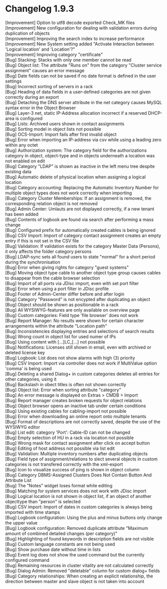# Changelog 1.9.3

[Improvement]   Option to utf8 decode exported Check_MK files  
[Improvement]   New configuration for dealing with validation errors during duplication of objects  
[Improvement]   Improving the search index to increase performance  
[Improvement]   New System setting added "Activate Interaction between 'Logical location' and 'Location'?"  
[Improvement]   Improving category "certificate"  
[Bug]           Stacking: Stacks with only one member cannot be read  
[Bug]           Object list: The attribute "Runs on" from the category "Cluster service assignment" causes an error message  
[Bug]           Date fields can not be saved if no date format is defined in the user settings  
[Bug]           Incorrect sorting of servers in a rack  
[Bug]           Heading of data fields in a user-defined categories are not given correctly during an export  
[Bug]           Detaching the DNS server attribute in the net category causes MySQL syntax error in the Object Browser  
[Bug]           Layer-3 net, static IP-Address allocation incorrect if a reserved DHCP-area is configured  
[Bug]           Lists: Archived users shown in contact assignments  
[Bug]           Sorting model in object lists not possible  
[Bug]           OCS-Import: Import fails after first invalid object  
[Bug]           Error when importing an IP-address via csv while using a leading zero within any octet  
[Bug]           Authorization system: The category field for the authorizations category in object, object-type and in objects underneath a location was not enabled on edit  
[Bug]           Category "LDAP" is shown as inactive in the left menu tree despite existing data  
[Bug]           Automatic delete of physical location when assigning a logical location  
[Bug]           Category accounting: Replacing the Automatic Inventory Number for multiple object types does not work correctly when importing  
[Bug]           Category Cluster Memberships: If an assignment is removed, the corresponding relation object is not removed  
[Bug]           Admin Center: Umlauts are not displayed correctly, if a new tenant has been added  
[Bug]           Contents of logbook are found via search after performing a mass change  
[Bug]           Configured prefix for automatically created cables is being ignored  
[Bug]           CSV Import: Import of category contact assignment creates an empty entry if this is not set in the CSV file  
[Bug]           Validation: If validation exists for the category Master Data (Persons), it only affects the folder category persons  
[Bug]           LDAP-sync sets all found users to state "normal" for a short period during the synchronisation  
[Bug]           Error when giving rights for category "guest systems"  
[Bug]           Moving object type cable to another object type group causes cables to disappear from the cable browser selection  
[Bug]           Import of all ports via JDisc import, even with set port filter  
[Bug]           Error when using a port filter in JDisc profile  
[Bug]           Footer of Admin-Center differ before and after login  
[Bug]           Category "Password" is not encypted after duplicating an object  
[Bug]           Object should be shown as positionable in a rack  
[Bug]           All WYSIWYG-features are only available on overview page  
[Bug]           Custom categories: Field type 'file browser' does not work  
[Bug]           Report Manager: No results were shown for certain character arrangements within the attribute "Location path"  
[Bug]           Inconsistencies displaying entries and selections of search results  
[Bug]           Wrong count in object list for used numer of IPs  
[Bug]           Using content with [...]LC_[...] not possible  
[Bug]           Notifications: Licenses still shown in email, even with archived or deleted license key  
[Bug]           Logbook: List does not show alarms with high (3) priority  
[Bug]           CSV Import: Import via controller does not work if MultiValue option 'comma' is being used  
[Bug]           Deleting a shared Dialog+ in custom categories deletes all entries for other categories, using it  
[Bug]           Backslash in obect titles is often not shown correctly  
[Bug]           Object list: Error when sorting attribute "category"  
[Bug]           An error message is displayed on Extras > CMDB > Import  
[Bug]           Report manager creates broken requests for object relations  
[Bug]           Object browser opens an inactive tab under certain conditions  
[Bug]           Using existing cables for cabling-import not possible  
[Bug]           Error when downloading an online report onto multiple tenants  
[Bug]           Format of descriptions are not correctly saved, despite the use of the WYSIWYG editor  
[Bug]           List edit: category 'Port': Cable-ID can not be changed  
[Bug]           Empty selection of HU in a rack via location not possible  
[Bug]           Wrong mask for contact assignment after click on accept button  
[Bug]           Editing of host address not possible via list edit  
[Bug]           Validation: Multiple inventory numbers after duplicating objects  
[Bug]           Field type of assignment/relations to slect several objects in custom categories is not transfered correctly with the xml-export  
[Bug]           Icon to visualize success of ping is shown in object column  
[Bug]           Category DBMS-Assigned Clusters Does Not Contain Button And Attribute List  
[Bug]           The "Notes" widget loses format while editing  
[Bug]           Matching for system services does not work with JDisc import  
[Bug]           Logical location is not shown in object list, if an object of another objecttype than "person" is selected  
[Bug]           CSV import: Import of dates in custom categories is always being imported with time stamps  
[Bug]           Logbook configuration: Using the plus and minus buttons only change the upper value  
[Bug]           Logbook configuration: Removed duplicate attribute "Maximum amount of combined detailed changes (per category)"  
[Bug]           Highlighting of found keywords in description fields are not visible  
[Bug]           Custom language constants are not being used  
[Bug]           Show purchase date without time in lists  
[Bug]           Event log does not show the used command but the currently configured command  
[Bug]           Remaining resources in cluster vitality are not calculated correctly  
[Bug]           Dialog Admin: Removed "deletable" column for custom dialog+ fields  
[Bug]           Category relationships: When creating an explicit relationship, the direction between master and slave object is not taken into account  
